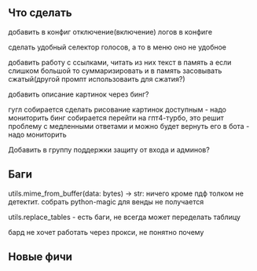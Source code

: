 ## Что сделать

добавить в конфиг отключение(включение) логов в конфиге

сделать удобный селектор голосов, а то в меню оно не удобное

добавить работу с ссылками, читать из них текст в память а если слишком большой то суммаризировать и в память засовывать сжатый(другой промпт использоваить для сжатия?)


добавить описание картинок через бинг?

гугл собирается сделать рисование картинок доступным - надо мониторить
бинг собирается перейти на гпт4-турбо, это решит проблему с медленными ответами и можно будет вернуть его в бота - надо мониторить


Добавить в группу поддержки защиту от входа и админов?



## Баги


utils.mime_from_buffer(data: bytes) -> str:
   ничего кроме пдф толком не детектит. собрать python-magic для венды не получается

utils.replace_tables - есть баги, не всегда может переделать таблицу

бард не хочет работать через прокси, не понятно почему

## Новые фичи



